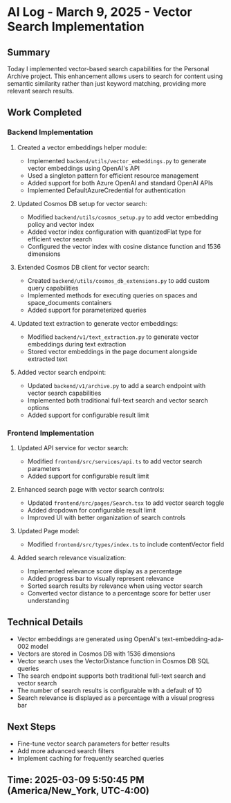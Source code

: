 # AI Log - March 9, 2025 - Vector Search Implementation

## Summary

Today I implemented vector-based search capabilities for the Personal Archive project. This enhancement allows users to search for content using semantic similarity rather than just keyword matching, providing more relevant search results.

## Work Completed

### Backend Implementation

1. Created a vector embeddings helper module:

   - Implemented `backend/utils/vector_embeddings.py` to generate vector embeddings using OpenAI's API
   - Used a singleton pattern for efficient resource management
   - Added support for both Azure OpenAI and standard OpenAI APIs
   - Implemented DefaultAzureCredential for authentication

2. Updated Cosmos DB setup for vector search:

   - Modified `backend/utils/cosmos_setup.py` to add vector embedding policy and vector index
   - Added vector index configuration with quantizedFlat type for efficient vector search
   - Configured the vector index with cosine distance function and 1536 dimensions

3. Extended Cosmos DB client for vector search:

   - Created `backend/utils/cosmos_db_extensions.py` to add custom query capabilities
   - Implemented methods for executing queries on spaces and space_documents containers
   - Added support for parameterized queries

4. Updated text extraction to generate vector embeddings:

   - Modified `backend/v1/text_extraction.py` to generate vector embeddings during text extraction
   - Stored vector embeddings in the page document alongside extracted text

5. Added vector search endpoint:
   - Updated `backend/v1/archive.py` to add a search endpoint with vector search capabilities
   - Implemented both traditional full-text search and vector search options
   - Added support for configurable result limit

### Frontend Implementation

1. Updated API service for vector search:

   - Modified `frontend/src/services/api.ts` to add vector search parameters
   - Added support for configurable result limit

2. Enhanced search page with vector search controls:

   - Updated `frontend/src/pages/Search.tsx` to add vector search toggle
   - Added dropdown for configurable result limit
   - Improved UI with better organization of search controls

3. Updated Page model:

   - Modified `frontend/src/types/index.ts` to include contentVector field

4. Added search relevance visualization:
   - Implemented relevance score display as a percentage
   - Added progress bar to visually represent relevance
   - Sorted search results by relevance when using vector search
   - Converted vector distance to a percentage score for better user understanding

## Technical Details

- Vector embeddings are generated using OpenAI's text-embedding-ada-002 model
- Vectors are stored in Cosmos DB with 1536 dimensions
- Vector search uses the VectorDistance function in Cosmos DB SQL queries
- The search endpoint supports both traditional full-text search and vector search
- The number of search results is configurable with a default of 10
- Search relevance is displayed as a percentage with a visual progress bar

## Next Steps

- Fine-tune vector search parameters for better results
- Add more advanced search filters
- Implement caching for frequently searched queries

## Time: 2025-03-09 5:50:45 PM (America/New_York, UTC-4:00)
